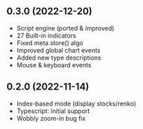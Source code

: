 
## 0.3.0 (2022-12-20)

* Script engine (ported & improved)
* 27 Built-in indicators
* Fixed meta.store() algo
* Improved global chart events
* Added new type descriptions
* Mouse & keyboard events   

## 0.2.0 (2022-11-14)

* Index-based mode (display stocks/renko)
* Typescript: initial support
* Wobbly zoom-in bug fix
